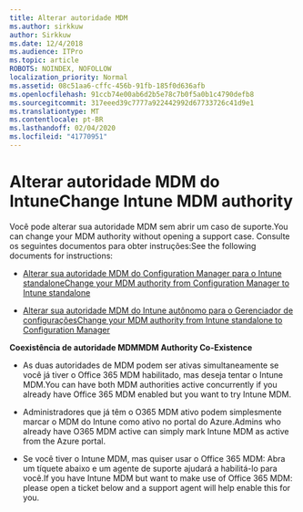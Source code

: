 ```yaml
---
title: Alterar autoridade MDM
ms.author: sirkkuw
author: Sirkkuw
ms.date: 12/4/2018
ms.audience: ITPro
ms.topic: article
ROBOTS: NOINDEX, NOFOLLOW
localization_priority: Normal
ms.assetid: 08c51aa6-cffc-456b-91fb-185f0d636afb
ms.openlocfilehash: 91ccb74e00ab6d2b5e78c7b0f5a0b1c4790defb8
ms.sourcegitcommit: 317eeed39c7777a922442992d67733726c41d9e1
ms.translationtype: MT
ms.contentlocale: pt-BR
ms.lasthandoff: 02/04/2020
ms.locfileid: "41770951"
---
```

# <a name="change-intune-mdm-authority"></a><span data-ttu-id="9ab13-102">Alterar autoridade MDM do Intune</span><span class="sxs-lookup"><span data-stu-id="9ab13-102">Change Intune MDM authority</span></span>

<span data-ttu-id="9ab13-103">Você pode alterar sua autoridade MDM sem abrir um caso de suporte.</span><span class="sxs-lookup"><span data-stu-id="9ab13-103">You can change your MDM authority without opening a support case.</span></span> <span data-ttu-id="9ab13-104">Consulte os seguintes documentos para obter instruções:</span><span class="sxs-lookup"><span data-stu-id="9ab13-104">See the following documents for instructions:</span></span>
  
- [<span data-ttu-id="9ab13-105">Alterar sua autoridade MDM do Configuration Manager para o Intune standalone</span><span class="sxs-lookup"><span data-stu-id="9ab13-105">Change your MDM authority from Configuration Manager to Intune standalone</span></span>](https://docs.microsoft.com/configmgr/mdm/deploy-use/migrate-change-mdm-authority)
    
- [<span data-ttu-id="9ab13-106">Alterar sua autoridade MDM do Intune autônomo para o Gerenciador de configurações</span><span class="sxs-lookup"><span data-stu-id="9ab13-106">Change your MDM authority from Intune standalone to Configuration Manager</span></span>](https://docs.microsoft.com/configmgr/mdm/deploy-use/change-mdm-authority)
    
 <span data-ttu-id="9ab13-107">**Coexistência de autoridade MDM**</span><span class="sxs-lookup"><span data-stu-id="9ab13-107">**MDM Authority Co-Existence**</span></span>
  
- <span data-ttu-id="9ab13-108">As duas autoridades de MDM podem ser ativas simultaneamente se você já tiver o Office 365 MDM habilitado, mas deseja tentar o Intune MDM.</span><span class="sxs-lookup"><span data-stu-id="9ab13-108">You can have both MDM authorities active concurrently if you already have Office 365 MDM enabled but you want to try Intune MDM.</span></span>
    
- <span data-ttu-id="9ab13-109">Administradores que já têm o O365 MDM ativo podem simplesmente marcar o MDM do Intune como ativo no portal do Azure.</span><span class="sxs-lookup"><span data-stu-id="9ab13-109">Admins who already have O365 MDM active can simply mark Intune MDM as active from the Azure portal.</span></span>
    
- <span data-ttu-id="9ab13-110">Se você tiver o Intune MDM, mas quiser usar o Office 365 MDM: Abra um tíquete abaixo e um agente de suporte ajudará a habilitá-lo para você.</span><span class="sxs-lookup"><span data-stu-id="9ab13-110">If you have Intune MDM but want to make use of Office 365 MDM: please open a ticket below and a support agent will help enable this for you.</span></span>
    

